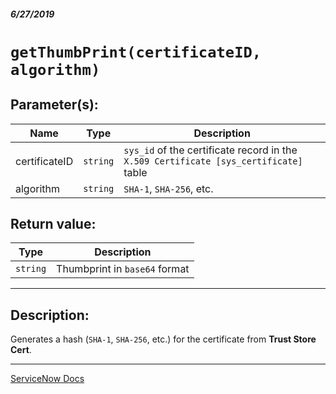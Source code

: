 ##### 6/27/2019
# `getThumbPrint(certificateID, algorithm)`

## Parameter(s):
| Name | Type | Description |
|---|---|---|
| certificateID | `string` | `sys_id` of the certificate record in the `X.509 Certificate [sys_certificate]` table |
| algorithm | `string` | `SHA-1`, `SHA-256`, etc. |

## Return value:
| Type | Description |
|---|---|
| `string` | Thumbprint in `base64` format |

---

## Description:
Generates a hash (`SHA-1`, `SHA-256`, etc.) for the certificate from **Trust Store Cert**.

---

[ServiceNow Docs](https://developer.servicenow.com/app.do#!/api_doc?v=madrid&id=r_SCE-getThumbPrint_S_S)